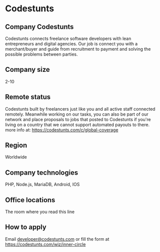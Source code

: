 # Codestunts

## Company Codestunts

Codestunts connects freelance software developers with lean entrepreneurs and digital agencies. Our job is connect you with a merchant/buyer and guide from recruitment to payment and solving the possible problems between parties.

## Company size

2-10

## Remote status

Codestunts built by freelancers just like you and all active staff connected remotely. Meanwhile working on our tasks, you can also be part of our network and place proposals to jobs that posted to Codestunts if you're living on a country that we cannot support automated payouts to there. more info at: https://codestunts.com/c/global-coverage

## Region

Worldwide

## Company technologies

PHP, Node.js, MariaDB, Android, IOS 

## Office locations

The room where you read this line

## How to apply

Email developer@codestunts.com or fill the form at https://codestunts.com/wiz/inner-circle
